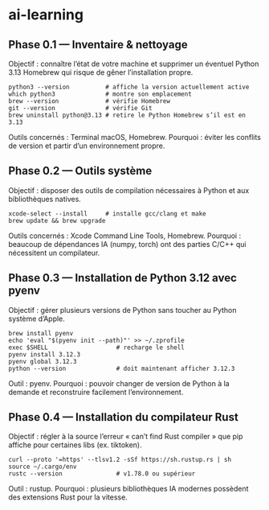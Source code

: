 # ai-learning

## Phase 0.1 — Inventaire & nettoyage

Objectif : connaître l’état de votre machine et supprimer un éventuel Python 3.13 Homebrew qui risque de gêner l’installation propre.

```
python3 --version          # affiche la version actuellement active
which python3              # montre son emplacement
brew --version             # vérifie Homebrew
git --version              # vérifie Git
brew uninstall python@3.13 # retire le Python Homebrew s’il est en 3.13
```

Outils concernés : Terminal macOS, Homebrew.
Pourquoi : éviter les conflits de version et partir d’un environnement propre.

## Phase 0.2 — Outils système
Objectif : disposer des outils de compilation nécessaires à Python et aux bibliothèques natives.

```
xcode-select --install     # installe gcc/clang et make
brew update && brew upgrade
```

Outils concernés : Xcode Command Line Tools, Homebrew.
Pourquoi : beaucoup de dépendances IA (numpy, torch) ont des parties C/C++ qui nécessitent un compilateur.

## Phase 0.3 — Installation de Python 3.12 avec pyenv
Objectif : gérer plusieurs versions de Python sans toucher au Python système d’Apple.

```
brew install pyenv
echo 'eval "$(pyenv init --path)"' >> ~/.zprofile
exec $SHELL                   # recharge le shell
pyenv install 3.12.3
pyenv global 3.12.3
python --version              # doit maintenant afficher 3.12.3
```

Outil : pyenv.
Pourquoi : pouvoir changer de version de Python à la demande et reconstruire facilement l’environnement.

## Phase 0.4 — Installation du compilateur Rust
Objectif : régler à la source l’erreur « can’t find Rust compiler » que pip affiche pour certaines libs (ex. tiktoken).

```
curl --proto '=https' --tlsv1.2 -sSf https://sh.rustup.rs | sh
source ~/.cargo/env
rustc --version               # v1.78.0 ou supérieur
```

Outil : rustup.
Pourquoi : plusieurs bibliothèques IA modernes possèdent des extensions Rust pour la vitesse.